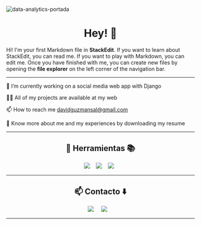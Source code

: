 ![data-analytics-portada](https://github.com/davidguzmansa/davidguzmansa/assets/117094361/985e08d5-9303-4454-88e2-60d48a9b15bf)

<h1 align="center"> Hey! 👋</h1>

Hi! I'm your first Markdown file in **StackEdit**. If you want to learn about StackEdit, you can read me. If you want to play with Markdown, you can edit me. Once you have finished with me, you can create new files by opening the **file explorer** on the left corner of the navigation bar.

<hr>

🔭 I’m currently working on a social media web app with Django

👨‍💻 All of my projects are available at my web

📫 How to reach me davidguzmansal@gmail.com

📄 Know more about me and my experiences by downloading my resume

<hr>

<h2 align="center"> 🔭 Herramientas 📚</h2>
<p align="center">
  <img src="https://img.shields.io/badge/PowerBI--F2C811?style=for-the-badge&logo=PowerBI" />&nbsp;&nbsp;&nbsp;
  <img src="https://img.shields.io/badge/Sql--4479A1?style=for-the-badge&logo=mysql&logoColor=white" />&nbsp;&nbsp;&nbsp;
  <img src="https://img.shields.io/badge/Python--3776AB?style=for-the-badge&logo=Python" />&nbsp;&nbsp;
</p>
<p align="center"></p>

<hr>

<h2  align="center">📫 Contacto ⬇️</h2>
<p align="center">
  <a target="_blank"href="https://www.linkedin.com/in/davidguzmansa/"><img src="https://img.shields.io/badge/linkedin-%230077B5.svg?&style=for-the-badge&logo=linkedin&logoColor=white" /></a>&nbsp;&nbsp;&nbsp;&nbsp;
  <a href="mailto:davidguzmansal@gmail.com?subject="><img src="https://img.shields.io/badge/gmail-%23D14836.svg?&style=for-the-badge&logo=gmail&logoColor=white" /></a>&nbsp;&nbsp;&nbsp;&nbsp;
</p>

<hr>

